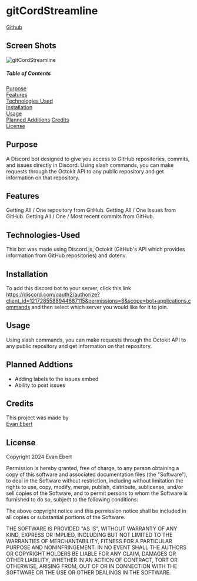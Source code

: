 # gitCordStreamline

[Github](https://github.com/evan-ebert17/gitCordStreamline)

## Screen Shots
![gitCordStreamline](main/assets/getspecificcommit%20command.PNG)

##### Table of Contents  
[Purpose](#purpose)  
[Features](#features)  
[Technologies Used](#technologies-used)  
[Installation](#installation)  
[Usage](#usage)  
[Planned Additions](#planned-additions)
[Credits](#credits)  
[License](#license)  

## Purpose  
A Discord bot designed to give you access to GitHub repositories, commits, and issues directly in Discord. Using slash commands, you can make requests through the Octokit API to any public repository and get information on that repository.

## Features 
Getting All / One repository from GitHub. Getting All / One Issues from GitHub. Getting All / One / Most recent commits from GitHub.

## Technologies-Used  
This bot was made using Discord.js, Octokit (GitHub's API which provides information from GitHub repositories) and dotenv.

## Installation  
To add this discord bot to your server, click this link https://discord.com/oauth2/authorize?client_id=1217285588944687115&permissions=8&scope=bot+applications.commands and then select which server you would like for it to join.

## Usage  
Using slash commands, you can make requests through the Octokit API to any public repository and get information on that repository.

## Planned Addtions
- Adding labels to the issues embed
- Ability to post issues

## Credits
This project was made by  
[Evan Ebert](https://github.com/evan-ebert17)

## License

Copyright 2024 Evan Ebert

Permission is hereby granted, free of charge, to any person obtaining a copy of this software and associated documentation files (the "Software"), to deal in the Software without restriction, including without limitation the rights to use, copy, modify, merge, publish, distribute, sublicense, and/or sell copies of the Software, and to permit persons to whom the Software is furnished to do so, subject to the following conditions:

The above copyright notice and this permission notice shall be included in all copies or substantial portions of the Software.

THE SOFTWARE IS PROVIDED "AS IS", WITHOUT WARRANTY OF ANY KIND, EXPRESS OR IMPLIED, INCLUDING BUT NOT LIMITED TO THE WARRANTIES OF MERCHANTABILITY, FITNESS FOR A PARTICULAR PURPOSE AND NONINFRINGEMENT. IN NO EVENT SHALL THE AUTHORS OR COPYRIGHT HOLDERS BE LIABLE FOR ANY CLAIM, DAMAGES OR OTHER LIABILITY, WHETHER IN AN ACTION OF CONTRACT, TORT OR OTHERWISE, ARISING FROM, OUT OF OR IN CONNECTION WITH THE SOFTWARE OR THE USE OR OTHER DEALINGS IN THE SOFTWARE.
